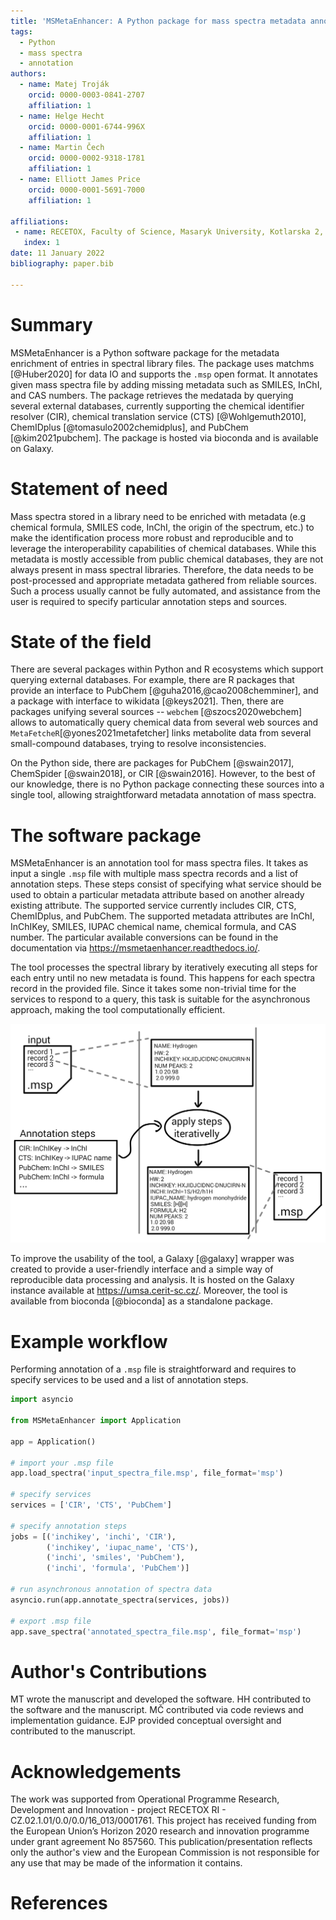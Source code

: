 ```yaml
---
title: 'MSMetaEnhancer: A Python package for mass spectra metadata annotation'
tags:
  - Python
  - mass spectra
  - annotation
authors:
  - name: Matej Troják
    orcid: 0000-0003-0841-2707
    affiliation: 1
  - name: Helge Hecht
    orcid: 0000-0001-6744-996X
    affiliation: 1
  - name: Martin Čech
    orcid: 0000-0002-9318-1781
    affiliation: 1
  - name: Elliott James Price
    orcid: 0000-0001-5691-7000
    affiliation: 1

affiliations:
 - name: RECETOX, Faculty of Science, Masaryk University, Kotlarska 2, Brno 60200, Czech Republic
   index: 1
date: 11 January 2022
bibliography: paper.bib
 
---
```


# Summary

MSMetaEnhancer is a Python software package for the metadata enrichment of entries in spectral library files. 
The package uses matchms [@Huber2020] for data IO and supports the `.msp` open format.
It annotates given mass spectra file by adding missing metadata such as SMILES, InChI, and CAS numbers.
The package retrieves the medatada by querying several external databases, 
currently supporting the chemical identifier resolver (CIR), chemical translation service (CTS) [@Wohlgemuth2010], ChemIDplus [@tomasulo2002chemidplus], and PubChem [@kim2021pubchem].
The package is hosted via bioconda and is available on Galaxy.

# Statement of need

Mass spectra stored in a library need to be enriched with metadata (e.g chemical formula, SMILES code, InChI, the origin of the spectrum, etc.) to make the identification process more robust and reproducible and to leverage the interoperability capabilities of chemical databases.
While this metadata is mostly accessible from public chemical databases, they are not always present in mass spectral libraries. 
Therefore, the data needs to be post-processed and appropriate metadata gathered from reliable sources.
Such a process usually cannot be fully automated, and assistance from the user is required to specify particular annotation steps and sources. 

# State of the field

There are several packages within Python and R ecosystems which support querying external
databases. 
For example, there are R packages that provide an interface to PubChem [@guha2016,@cao2008chemminer], and a package with interface to wikidata [@keys2021]. 
Then, there are packages unifying several sources -- `webchem` [@szocs2020webchem] allows to automatically query chemical data from several web sources and `MetaFetcheR`[@yones2021metafetcher] links metabolite data from several small-compound databases, trying to resolve inconsistencies.

On the Python side, there are packages for PubChem [@swain2017], ChemSpider [@swain2018], or CIR [@swain2016]. 
However, to the best of our knowledge, there is no Python package connecting these sources into a single tool, allowing straightforward metadata annotation of mass spectra.

# The software package

MSMetaEnhancer is an annotation tool for mass spectra files.
It takes as input a single `.msp` file with multiple mass spectra records and a list of annotation steps.
These steps consist of specifying what service should be used to obtain a particular metadata attribute based on another already existing attribute.
The supported service currently includes CIR, CTS, ChemIDplus, and PubChem.
The supported metadata attributes are InChI, InChIKey, SMILES, IUPAC chemical name, chemical formula, and CAS number. 
The particular available conversions can be found in the documentation via https://msmetaenhancer.readthedocs.io/.

The tool processes the spectral library by iteratively executing all steps for each entry until no new metadata is found. 
This happens for each spectra record in the provided file. 
Since it takes some non-trivial time for the services to respond to a query, this task is suitable for the asynchronous approach, making the tool computationally efficient.

![Schematic overview of MSMetaEnhancer annotation workflow. \label{fig:scheme}](scheme.png)

To improve the usability of the tool, a Galaxy [@galaxy] wrapper was created to provide a user-friendly interface and a simple way of reproducible data processing and analysis. It is hosted on the Galaxy instance available at https://umsa.cerit-sc.cz/. Moreover, the tool is available from bioconda [@bioconda] as a standalone package.

# Example workflow

Performing annotation of a `.msp` file is straightforward and requires to specify services to be used and a list of annotation steps.

```python
import asyncio

from MSMetaEnhancer import Application

app = Application()

# import your .msp file
app.load_spectra('input_spectra_file.msp', file_format='msp')

# specify services
services = ['CIR', 'CTS', 'PubChem']

# specify annotation steps
jobs = [('inchikey', 'inchi', 'CIR'),
        ('inchikey', 'iupac_name', 'CTS'),
        ('inchi', 'smiles', 'PubChem'),
        ('inchi', 'formula', 'PubChem')]

# run asynchronous annotation of spectra data
asyncio.run(app.annotate_spectra(services, jobs))

# export .msp file
app.save_spectra('annotated_spectra_file.msp', file_format='msp')
```

# Author's Contributions
MT wrote the manuscript and developed the software.
HH contributed to the software and the manuscript.
MČ contributed via code reviews and implementation guidance.
EJP provided conceptual oversight and contributed to the manuscript.

# Acknowledgements
The work was supported from Operational Programme Research, Development and Innovation - project RECETOX RI - CZ.02.1.01/0.0/0.0/16_013/0001761.
This project has received funding from the European Union’s Horizon 2020 research and innovation programme under grant agreement No 857560.
This publication/presentation reflects only the author's view and the European Commission is not responsible for any use that may be made of the information it contains.

# References